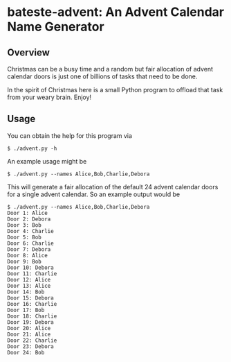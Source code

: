 # bateste-advent: An Advent Calendar Name Generator

## Overview

Christmas can be a busy time and a random but fair allocation of
advent calendar doors is just one of billions of tasks that need to be
done.

In the spirit of Christmas here is a small Python program to offload
that task from your weary brain. Enjoy!

## Usage

You can obtain the help for this program via
```
$ ./advent.py -h
```
An example usage might be
```
$ ./advent.py --names Alice,Bob,Charlie,Debora
```
This will generate a fair allocation of the default 24 advent calendar
doors for a single advent calendar. So an example output would be
```
$ ./advent.py --names Alice,Bob,Charlie,Debora
Door 1: Alice
Door 2: Debora
Door 3: Bob
Door 4: Charlie
Door 5: Bob
Door 6: Charlie
Door 7: Debora
Door 8: Alice
Door 9: Bob
Door 10: Debora
Door 11: Charlie
Door 12: Alice
Door 13: Alice
Door 14: Bob
Door 15: Debora
Door 16: Charlie
Door 17: Bob
Door 18: Charlie
Door 19: Debora
Door 20: Alice
Door 21: Alice
Door 22: Charlie
Door 23: Debora
Door 24: Bob

```
